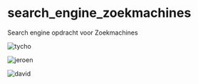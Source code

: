 # search_engine_zoekmachines
Search engine opdracht voor Zoekmachines

![tycho](http://i.imgur.com/eFmWhGr.jpg)

![jeroen](https://s14.postimg.org/3xpsc6zgh/selfie.jpg)

![david](https://photos-3.dropbox.com/t/2/AAA-OywELbnb02xpXBc_8eqyYmHQ_Y4pt6-7dh5RMcswJw/12/14908228/jpeg/32x32/1/_/1/2/Photo%2008-09-16%2014%2031%2055.jpg/EICBjAsY-SwgAigC/iSgDTbGiG-0eDB-p2tPr4t_V2LcHO4E8I2fNAp7yC8o?size=1024x768&size_mode=3)
